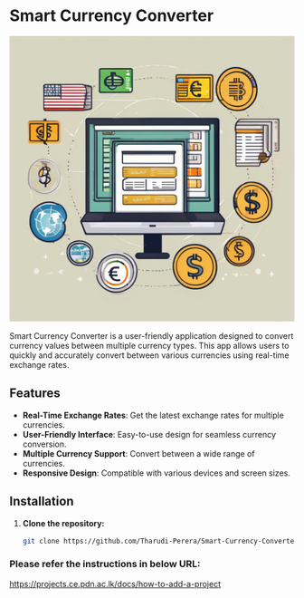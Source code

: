 # Smart Currency Converter

<img src="/docs/images/front.png" alt="Front image" width="600">

Smart Currency Converter is a user-friendly application designed to convert currency values between multiple currency types. This app allows users to quickly and accurately convert between various currencies using real-time exchange rates.

## Features

- **Real-Time Exchange Rates**: Get the latest exchange rates for multiple currencies.
- **User-Friendly Interface**: Easy-to-use design for seamless currency conversion.
- **Multiple Currency Support**: Convert between a wide range of currencies.
- **Responsive Design**: Compatible with various devices and screen sizes.

## Installation

1. **Clone the repository:**
   ```bash
   git clone https://github.com/Tharudi-Perera/Smart-Currency-Converter.git


### Please refer the instructions in below URL:

https://projects.ce.pdn.ac.lk/docs/how-to-add-a-project
